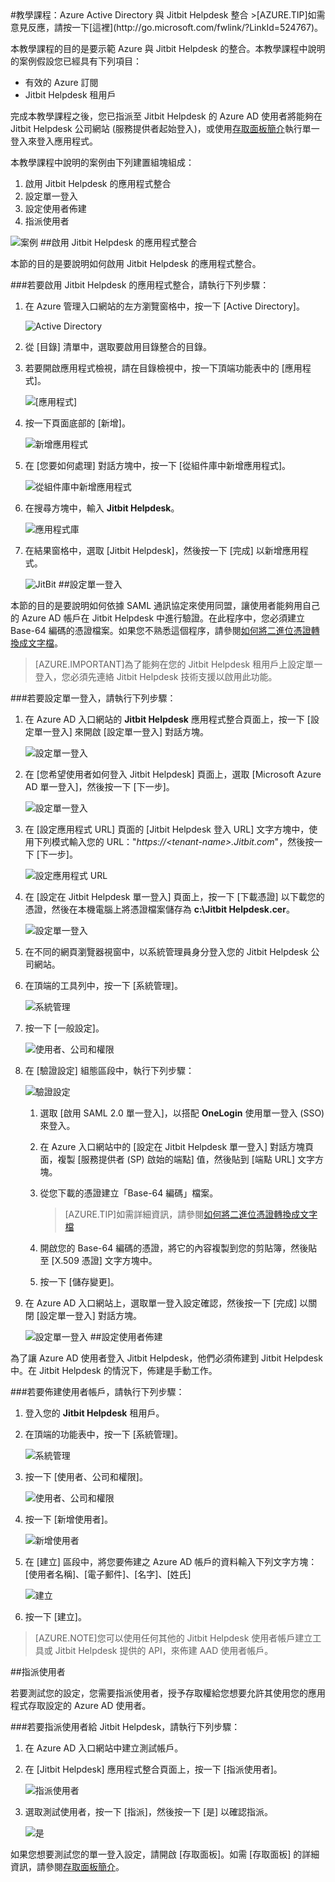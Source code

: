 <properties pageTitle="教學課程：Azure Active Directory 與 Jitbit Helpdesk 整合 | Microsoft Azure" description="了解如何使用 Jitbit Helpdesk 搭配 Azure Active Directory 來啟用單一登入、自動化佈建和更多功能！" services="active-directory" authors="MarkusVi"  documentationCenter="na" manager="stevenpo"/>
<tags ms.service="active-directory" ms.devlang="na" ms.topic="article" ms.tgt_pltfrm="na" ms.workload="identity" ms.date="08/01/2015" ms.author="markvi" />
#教學課程：Azure Active Directory 與 Jitbit Helpdesk 整合
>[AZURE.TIP]如需意見反應，請按一下[這裡](http://go.microsoft.com/fwlink/?LinkId=524767)。
  
本教學課程的目的是要示範 Azure 與 Jitbit Helpdesk 的整合。本教學課程中說明的案例假設您已經具有下列項目：

-   有效的 Azure 訂閱
-   Jitbit Helpdesk 租用戶
  
完成本教學課程之後，您已指派至 Jitbit Helpdesk 的 Azure AD 使用者將能夠在 Jitbit Helpdesk 公司網站 (服務提供者起始登入)，或使用[存取面板簡介](https://msdn.microsoft.com/library/dn308586)執行單一登入來登入應用程式。
  
本教學課程中說明的案例由下列建置組塊組成：

1.  啟用 Jitbit Helpdesk 的應用程式整合
2.  設定單一登入
3.  設定使用者佈建
4.  指派使用者

![案例](./media/active-directory-saas-jitbit-helpdesk-tutorial/IC777676.png "案例")
##啟用 Jitbit Helpdesk 的應用程式整合
  
本節的目的是要說明如何啟用 Jitbit Helpdesk 的應用程式整合。

###若要啟用 Jitbit Helpdesk 的應用程式整合，請執行下列步驟：

1.  在 Azure 管理入口網站的左方瀏覽窗格中，按一下 [Active Directory]。

    ![Active Directory](./media/active-directory-saas-jitbit-helpdesk-tutorial/IC700993.png "Active Directory")

2.  從 [目錄] 清單中，選取要啟用目錄整合的目錄。

3.  若要開啟應用程式檢視，請在目錄檢視中，按一下頂端功能表中的 [應用程式]。

    ![[應用程式]](./media/active-directory-saas-jitbit-helpdesk-tutorial/IC700994.png "[應用程式]")

4.  按一下頁面底部的 [新增]。

    ![新增應用程式](./media/active-directory-saas-jitbit-helpdesk-tutorial/IC749321.png "新增應用程式")

5.  在 [您要如何處理] 對話方塊中，按一下 [從組件庫中新增應用程式]。

    ![從組件庫中新增應用程式](./media/active-directory-saas-jitbit-helpdesk-tutorial/IC749322.png "從組件庫中新增應用程式")

6.  在搜尋方塊中，輸入 **Jitbit Helpdesk**。

    ![應用程式庫](./media/active-directory-saas-jitbit-helpdesk-tutorial/IC777677.png "應用程式庫")

7.  在結果窗格中，選取 [Jitbit Helpdesk]，然後按一下 [完成] 以新增應用程式。

    ![JitBit](./media/active-directory-saas-jitbit-helpdesk-tutorial/IC781008.png "JitBit")
##設定單一登入
  
本節的目的是要說明如何依據 SAML 通訊協定來使用同盟，讓使用者能夠用自己的 Azure AD 帳戶在 Jitbit Helpdesk 中進行驗證。在此程序中，您必須建立 Base-64 編碼的憑證檔案。如果您不熟悉這個程序，請參閱[如何將二進位憑證轉換成文字檔](http://youtu.be/PlgrzUZ-Y1o)。

>[AZURE.IMPORTANT]為了能夠在您的 Jitbit Helpdesk 租用戶上設定單一登入，您必須先連絡 Jitbit Helpdesk 技術支援以啟用此功能。

###若要設定單一登入，請執行下列步驟：

1.  在 Azure AD 入口網站的 **Jitbit Helpdesk** 應用程式整合頁面上，按一下 [設定單一登入] 來開啟 [設定單一登入] 對話方塊。

    ![設定單一登入](./media/active-directory-saas-jitbit-helpdesk-tutorial/IC777678.png "設定單一登入")

2.  在 [您希望使用者如何登入 Jitbit Helpdesk] 頁面上，選取 [Microsoft Azure AD 單一登入]，然後按一下 [下一步]。

    ![設定單一登入](./media/active-directory-saas-jitbit-helpdesk-tutorial/IC777679.png "設定單一登入")

3.  在 [設定應用程式 URL] 頁面的 [Jitbit Helpdesk 登入 URL] 文字方塊中，使用下列模式輸入您的 URL："*https://\<tenant-name>.Jitbit.com*"，然後按一下 [下一步]。

    ![設定應用程式 URL](./media/active-directory-saas-jitbit-helpdesk-tutorial/IC777528.png "設定應用程式 URL")

4.  在 [設定在 Jitbit Helpdesk 單一登入] 頁面上，按一下 [下載憑證] 以下載您的憑證，然後在本機電腦上將憑證檔案儲存為 **c:\\Jitbit Helpdesk.cer**。

    ![設定單一登入](./media/active-directory-saas-jitbit-helpdesk-tutorial/IC777680.png "設定單一登入")

5.  在不同的網頁瀏覽器視窗中，以系統管理員身分登入您的 Jitbit Helpdesk 公司網站。

6.  在頂端的工具列中，按一下 [系統管理]。

    ![系統管理](./media/active-directory-saas-jitbit-helpdesk-tutorial/IC777681.png "系統管理")

7.  按一下 [一般設定]。

    ![使用者、公司和權限](./media/active-directory-saas-jitbit-helpdesk-tutorial/IC777682.png "使用者、公司和權限")

8.  在 [驗證設定] 組態區段中，執行下列步驟：

    ![驗證設定](./media/active-directory-saas-jitbit-helpdesk-tutorial/IC777683.png "驗證設定")

    1.  選取 [啟用 SAML 2.0 單一登入]，以搭配 **OneLogin** 使用單一登入 (SSO) 來登入。
    2.  在 Azure 入口網站中的 [設定在 Jitbit Helpdesk 單一登入] 對話方塊頁面，複製 [服務提供者 (SP) 啟始的端點] 值，然後貼到 [端點 URL] 文字方塊。
    3.  從您下載的憑證建立「Base-64 編碼」檔案。
        
		>[AZURE.TIP]如需詳細資訊，請參閱[如何將二進位憑證轉換成文字檔](http://youtu.be/PlgrzUZ-Y1o)

    4.  開啟您的 Base-64 編碼的憑證，將它的內容複製到您的剪貼簿，然後貼至 [X.509 憑證] 文字方塊中。
    5.  按一下 [儲存變更]。

9.  在 Azure AD 入口網站上，選取單一登入設定確認，然後按一下 [完成] 以關閉 [設定單一登入] 對話方塊。

    ![設定單一登入](./media/active-directory-saas-jitbit-helpdesk-tutorial/IC777684.png "設定單一登入")
##設定使用者佈建
  
為了讓 Azure AD 使用者登入 Jitbit Helpdesk，他們必須佈建到 Jitbit Helpdesk 中。在 Jitbit Helpdesk 的情況下，佈建是手動工作。

###若要佈建使用者帳戶，請執行下列步驟：

1.  登入您的 **Jitbit Helpdesk** 租用戶。

2.  在頂端的功能表中，按一下 [系統管理]。

    ![系統管理](./media/active-directory-saas-jitbit-helpdesk-tutorial/IC777681.png "系統管理")

3.  按一下 [使用者、公司和權限]。

    ![使用者、公司和權限](./media/active-directory-saas-jitbit-helpdesk-tutorial/IC777682.png "使用者、公司和權限")

4.  按一下 [新增使用者]。

    ![新增使用者](./media/active-directory-saas-jitbit-helpdesk-tutorial/IC777685.png "新增使用者")

5.  在 [建立] 區段中，將您要佈建之 Azure AD 帳戶的資料輸入下列文字方塊：[使用者名稱]、[電子郵件]、[名字]、[姓氏]

    ![建立](./media/active-directory-saas-jitbit-helpdesk-tutorial/IC777686.png "建立")

6.  按一下 [建立]。

>[AZURE.NOTE]您可以使用任何其他的 Jitbit Helpdesk 使用者帳戶建立工具或 Jitbit Helpdesk 提供的 API，來佈建 AAD 使用者帳戶。

##指派使用者
  
若要測試您的設定，您需要指派使用者，授予存取權給您想要允許其使用您的應用程式存取設定的 Azure AD 使用者。

###若要指派使用者給 Jitbit Helpdesk，請執行下列步驟：

1.  在 Azure AD 入口網站中建立測試帳戶。

2.  在 [Jitbit Helpdesk] 應用程式整合頁面上，按一下 [指派使用者]。

    ![指派使用者](./media/active-directory-saas-jitbit-helpdesk-tutorial/IC777687.png "指派使用者")

3.  選取測試使用者，按一下 [指派]，然後按一下 [是] 以確認指派。

    ![是](./media/active-directory-saas-jitbit-helpdesk-tutorial/IC767830.png "是")
  
如果您想要測試您的單一登入設定，請開啟 [存取面板]。如需 [存取面板] 的詳細資訊，請參閱[存取面板簡介](https://msdn.microsoft.com/library/dn308586)。

<!---HONumber=August15_HO7-->